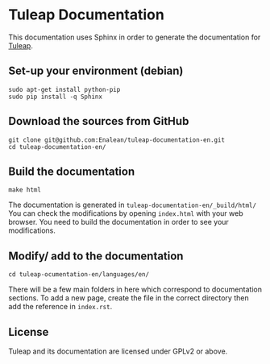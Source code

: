 Tuleap Documentation
====================

This documentation uses Sphinx in order to generate the 
documentation for [Tuleap](http://tuleap.org/).

Set-up your environment (debian)
--------------------------------

    sudo apt-get install python-pip
    sudo pip install -q Sphinx

Download the sources from GitHub
--------------------------------

    git clone git@github.com:Enalean/tuleap-documentation-en.git
    cd tuleap-documentation-en/

Build the documentation
-----------------------

    make html

The documentation is generated in `tuleap-documentation-en/_build/html/` You can check the modifications by opening `index.html` with your web browser. You need to build the documentation in order to see your modifications.

Modify/ add to the documentation
------------------------

    cd tuleap-ocumentation-en/languages/en/

There will be a few main folders in here which correspond to documentation sections. To add a new page, create the file in the correct directory then add the reference in `index.rst`.


License
-------

Tuleap and its documentation are licensed under GPLv2 or above.

